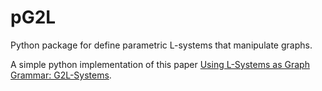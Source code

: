 # pG2L
Python package for define parametric L-systems that manipulate graphs.

A simple python implementation of this paper [Using L-Systems as Graph Grammar: G2L-Systems](http://citeseerx.ist.psu.edu/viewdoc/summary?doi=10.1.1.54.9935).
